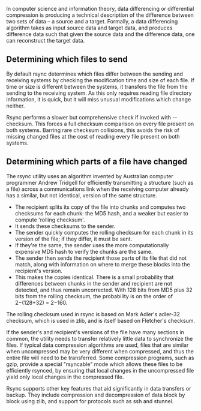 In computer science and information theory, data differencing or differential compression is producing a technical description of the difference between two sets of data – a source and a target. Formally, a data differencing algorithm takes as input source data and target data, and produces difference data such that given the source data and the difference data, one can reconstruct the target data.

## Determining which files to send
By default rsync determines which files differ between the sending and receiving systems by checking the modification time and size of each file. 
If time or size is different between the systems, it transfers the file from the sending to the receiving system. As this only requires reading file directory information, it is quick, but it will miss unusual modifications which change neither.

Rsync performs a slower but comprehensive check if invoked with --checksum. This forces a full checksum comparison on every file present on both systems. 
Barring rare checksum collisions, this avoids the risk of missing changed files at the cost of reading every file present on both systems.

## Determining which parts of a file have changed
The rsync utility uses an algorithm invented by Australian computer programmer Andrew Tridgell for efficiently transmitting a structure (such as a file) across a communications link 
when the receiving computer already has a similar, but not identical, version of the same structure.

* The recipient splits its copy of the file into chunks and computes two checksums for each chunk: the MD5 hash, and a weaker but easier to compute 'rolling checksum'. 
* It sends these checksums to the sender.
* The sender quickly computes the rolling checksum for each chunk in its version of the file; if they differ, it must be sent. 
* If they're the same, the sender uses the more computationally expensive MD5 hash to verify the chunks are the same.
* The sender then sends the recipient those parts of its file that did not match, along with information on where to merge these blocks into the recipient's version. 
* This makes the copies identical. There is a small probability that differences between chunks in the sender and recipient are not detected, and thus remain uncorrected. With 128 bits from MD5 plus 32 bits from the rolling checksum, the probability is on the order of 2−(128+32) = 2−160.

The rolling checksum used in rsync is based on Mark Adler's adler-32 checksum, which is used in zlib, and is itself based on Fletcher's checksum.

If the sender's and recipient's versions of the file have many sections in common, the utility needs to transfer relatively little data to synchronize the files. If typical data compression algorithms are used, files that are similar when uncompressed may be very different when compressed, and thus the entire file will need to be transferred. Some compression programs, such as gzip, provide a special "rsyncable" mode which allows these files to be efficiently rsynced, by ensuring that local changes in the uncompressed file yield only local changes in the compressed file.

Rsync supports other key features that aid significantly in data transfers or backup. They include compression and decompression of data block by block using zlib, and support for protocols such as ssh and stunnel.

